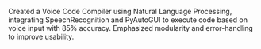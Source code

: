Created a Voice Code Compiler using Natural Language Processing, integrating SpeechRecognition and PyAutoGUI to execute code based on voice input with 85% accuracy. Emphasized modularity and error-handling to improve usability.
